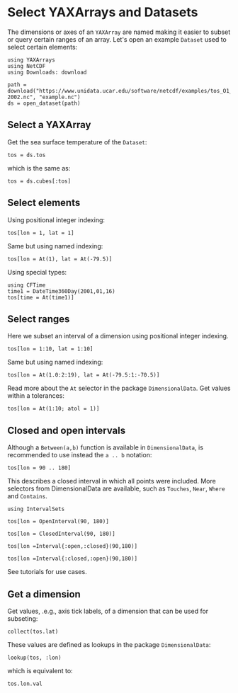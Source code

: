 # Select YAXArrays and Datasets

The dimensions or axes of an `YAXArray` are named making it easier to subset or query certain ranges of an array.
Let's open an example `Dataset` used to select certain elements:

````@example subset
using YAXArrays
using NetCDF
using Downloads: download

path = download("https://www.unidata.ucar.edu/software/netcdf/examples/tos_O1_2001-2002.nc", "example.nc")
ds = open_dataset(path)
````

## Select a YAXArray

Get the sea surface temperature of the `Dataset`:

````@example subset
tos = ds.tos
````

which is the same as:

````@example subset
tos = ds.cubes[:tos]
````

## Select elements

Using positional integer indexing:

````@example subset
tos[lon = 1, lat = 1]
````

Same but using named indexing:

````@example subset
tos[lon = At(1), lat = At(-79.5)]
````

Using special types:

````@example subset
using CFTime
time1 = DateTime360Day(2001,01,16)
tos[time = At(time1)]
````

## Select ranges

Here we subset an interval of a dimension using positional integer indexing.

````@example subset
tos[lon = 1:10, lat = 1:10]
````

Same but using named indexing:

````@example subset
tos[lon = At(1.0:2:19), lat = At(-79.5:1:-70.5)]
````

Read more about the `At` selector in the package `DimensionalData`.
Get values within a tolerances:

````@example subset
tos[lon = At(1:10; atol = 1)]
````

## Closed and open intervals

Although a `Between(a,b)` function is available in `DimensionalData`, is recommended to use instead the `a .. b` notation:

````@example subset
tos[lon = 90 .. 180]
````

This describes a closed interval in which all points were included. 
More selectors from DimensionalData are available, such as `Touches`, `Near`, `Where` and `Contains`.


````@example subset
using IntervalSets
````

````@ansi subset
tos[lon = OpenInterval(90, 180)]
````

````@ansi subset
tos[lon = ClosedInterval(90, 180)]
````
````@ansi subset
tos[lon =Interval{:open,:closed}(90,180)]
````
````@ansi subset
tos[lon =Interval{:closed,:open}(90,180)]
````

See tutorials for use cases.

## Get a dimension

Get values, .e.g., axis tick labels, of a dimension that can be used for subseting:

````@example subset
collect(tos.lat)
````

These values are defined as lookups in the package `DimensionalData`:

````@example subset
lookup(tos, :lon)
````

which is equivalent to:

````@example subset
tos.lon.val
````